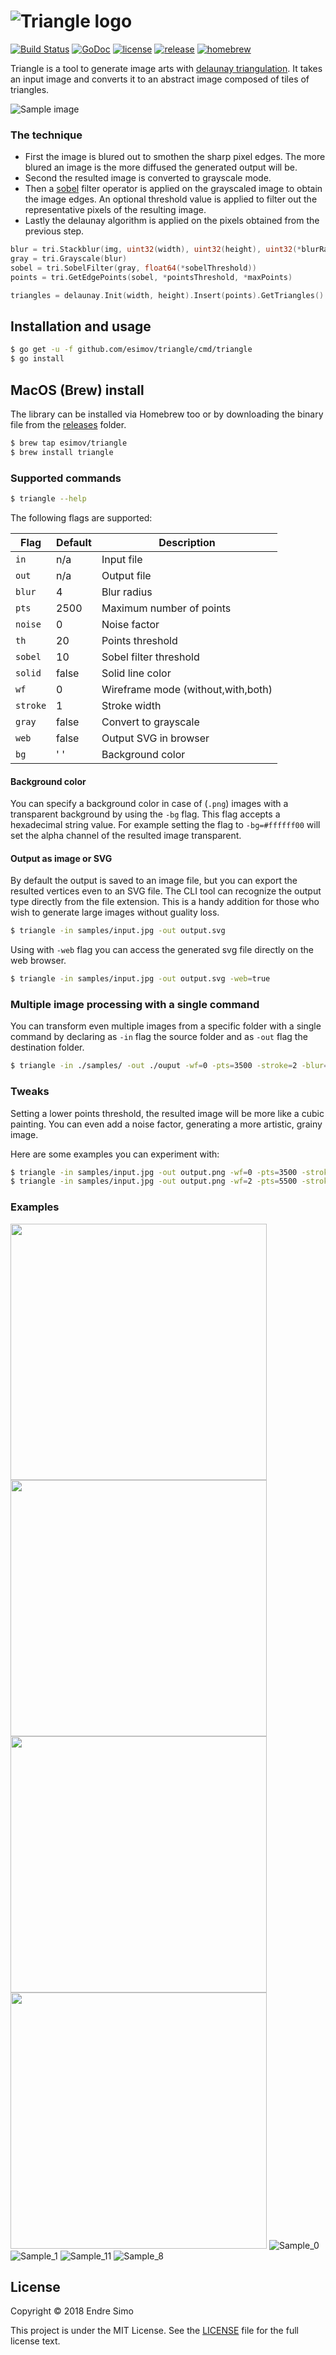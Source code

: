 
# ![Triangle logo](https://user-images.githubusercontent.com/883386/32769128-4d9625c6-c923-11e7-9a96-030f2f0efff3.png)

[![Build Status](https://travis-ci.org/esimov/triangle.svg?branch=master)](https://travis-ci.org/esimov/triangle)
[![GoDoc](https://godoc.org/github.com/golang/gddo?status.svg)](https://godoc.org/github.com/esimov/triangle)
[![license](https://img.shields.io/github/license/esimov/triangle)](./LICENSE)
[![release](https://img.shields.io/badge/release-v1.1.1-blue.svg)](https://github.com/esimov/triangle/releases/tag/v1.1.1)
[![homebrew](https://img.shields.io/badge/homebrew-v1.1.0-orange.svg)](https://github.com/esimov/homebrew-triangle)

Triangle is a tool to generate image arts with [delaunay triangulation](https://en.wikipedia.org/wiki/Delaunay_triangulation). It takes an input image and converts it to an abstract image composed of tiles of triangles.

![Sample image](https://github.com/esimov/triangle/blob/master/output/sample_3.png)

### The technique
* First the image is blured out to smothen the sharp pixel edges. The more blured an image is the more diffused the generated output will be.
* Second the resulted image is converted to grayscale mode. 
* Then a [sobel](https://en.wikipedia.org/wiki/Sobel_operator) filter operator is applied on the grayscaled image to obtain the image edges. An optional threshold value is applied to filter out the representative pixels of the resulting image.
* Lastly the delaunay algorithm is applied on the pixels obtained from the previous step.

```go
blur = tri.Stackblur(img, uint32(width), uint32(height), uint32(*blurRadius))
gray = tri.Grayscale(blur)
sobel = tri.SobelFilter(gray, float64(*sobelThreshold))
points = tri.GetEdgePoints(sobel, *pointsThreshold, *maxPoints)

triangles = delaunay.Init(width, height).Insert(points).GetTriangles()
```
## Installation and usage
```bash
$ go get -u -f github.com/esimov/triangle/cmd/triangle
$ go install
```
## MacOS (Brew) install
The library can be installed via Homebrew too or by downloading the binary file from the [releases](https://github.com/esimov/triangle/releases) folder.

```bash
$ brew tap esimov/triangle
$ brew install triangle
```

### Supported commands

```bash
$ triangle --help
```
The following flags are supported:

| Flag | Default | Description |
| --- | --- | --- |
| `in` | n/a | Input file |
| `out` | n/a | Output file |
| `blur` | 4 | Blur radius |
| `pts` | 2500 | Maximum number of points |
| `noise` | 0 | Noise factor |
| `th` | 20 | Points threshold |
| `sobel` | 10 | Sobel filter threshold |
| `solid` | false | Solid line color |
| `wf` | 0 | Wireframe mode (without,with,both) |
| `stroke` | 1 | Stroke width |
| `gray` | false | Convert to grayscale |
| `web` | false | Output SVG in browser |
| `bg` | ' ' | Background color |

#### Background color
You can specify a background color in case of (`.png`) images with a transparent background by using the `-bg` flag. This flag accepts a hexadecimal string value. For example setting the flag to `-bg=#ffffff00` will set the alpha channel of the resulted image transparent.

#### Output as image or SVG
By default the output is saved to an image file, but you can export the resulted vertices even to an SVG file. The CLI tool can recognize the output type directly from the file extension. This is a handy addition for those who wish to generate large images without guality loss.

```bash
$ triangle -in samples/input.jpg -out output.svg
```

Using with `-web` flag you can access the generated svg file directly on the web browser.


```bash
$ triangle -in samples/input.jpg -out output.svg -web=true
```

### Multiple image processing with a single command
You can transform even multiple images from a specific folder with a single command by declaring as `-in` flag the source folder and as `-out` flag the destination folder.

```bash
$ triangle -in ./samples/ -out ./ouput -wf=0 -pts=3500 -stroke=2 -blur=2 -noise=4
```
### Tweaks
Setting a lower points threshold, the resulted image will be more like a cubic painting. You can even add a noise factor, generating a more artistic, grainy image.

Here are some examples you can experiment with:
```bash
$ triangle -in samples/input.jpg -out output.png -wf=0 -pts=3500 -stroke=2 -blur=2
$ triangle -in samples/input.jpg -out output.png -wf=2 -pts=5500 -stroke=1 -blur=10
```

### Examples

<a href="https://github.com/esimov/triangle/blob/master/output/sample_3.png"><img src="https://github.com/esimov/triangle/blob/master/output/sample_3.png" width=410/></a>
<a href="https://github.com/esimov/triangle/blob/master/output/sample_4.png"><img src="https://github.com/esimov/triangle/blob/master/output/sample_4.png" width=410/></a>
<a href="https://github.com/esimov/triangle/blob/master/output/sample_5.png"><img src="https://github.com/esimov/triangle/blob/master/output/sample_5.png" width=410/></a>
<a href="https://github.com/esimov/triangle/blob/master/output/sample_6.png"><img src="https://github.com/esimov/triangle/blob/master/output/sample_6.png" width=410/></a>
![Sample_0](https://github.com/esimov/triangle/blob/master/output/sample_0.png)
![Sample_1](https://github.com/esimov/triangle/blob/master/output/sample_1.png)
![Sample_11](https://github.com/esimov/triangle/blob/master/output/sample_11.png)
![Sample_8](https://github.com/esimov/triangle/blob/master/output/sample_8.png)


## License
Copyright © 2018 Endre Simo

This project is under the MIT License. See the [LICENSE](https://github.com/esimov/triangle/blob/master/LICENSE) file for the full license text.
